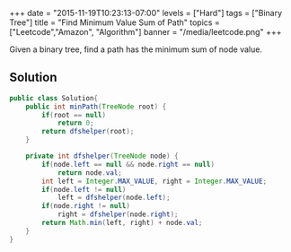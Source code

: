 +++
date = "2015-11-19T10:23:13-07:00"
levels = ["Hard"]
tags = ["Binary Tree"]
title = "Find Minimum Value Sum of Path"
topics = ["Leetcode","Amazon", "Algorithm"]
banner = "/media/leetcode.png"
+++

Given a binary tree, find a path has the minimum sum of node value.
<!--more-->

## Solution
```java
public class Solution{
	public int minPath(TreeNode root) {
		if(root == null)
			return 0;
		return dfshelper(root);
	}

	private int dfshelper(TreeNode node) {
		if(node.left == null && node.right == null)
			return node.val;
		int left = Integer.MAX_VALUE, right = Integer.MAX_VALUE;
		if(node.left != null)
			left = dfshelper(node.left);
		if(node.right != null) 
			right = dfshelper(node.right);
		return Math.min(left, right) + node.val;
	}
}
```

